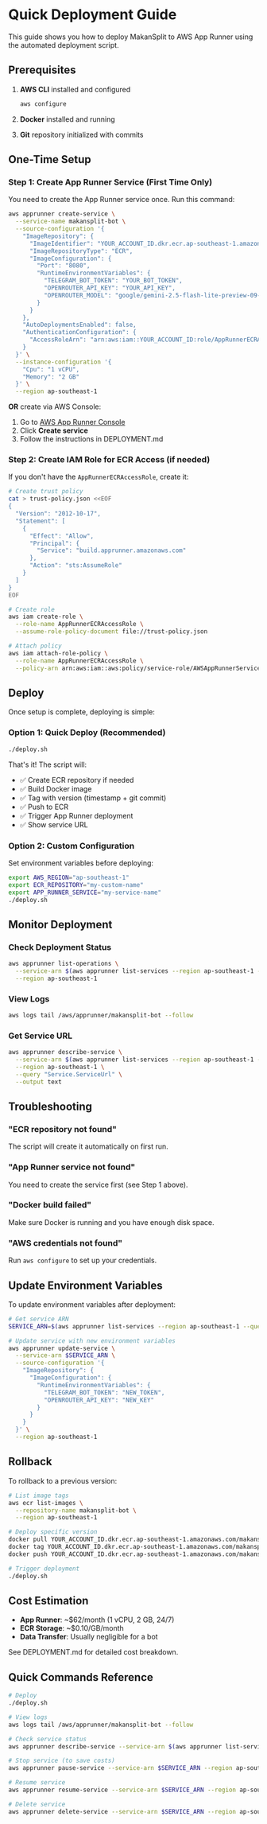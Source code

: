# Quick Deployment Guide

This guide shows you how to deploy MakanSplit to AWS App Runner using the automated deployment script.

## Prerequisites

1. **AWS CLI** installed and configured
   ```bash
   aws configure
   ```

2. **Docker** installed and running

3. **Git** repository initialized with commits

## One-Time Setup

### Step 1: Create App Runner Service (First Time Only)

You need to create the App Runner service once. Run this command:

```bash
aws apprunner create-service \
  --service-name makansplit-bot \
  --source-configuration '{
    "ImageRepository": {
      "ImageIdentifier": "YOUR_ACCOUNT_ID.dkr.ecr.ap-southeast-1.amazonaws.com/makansplit-bot:latest",
      "ImageRepositoryType": "ECR",
      "ImageConfiguration": {
        "Port": "8080",
        "RuntimeEnvironmentVariables": {
          "TELEGRAM_BOT_TOKEN": "YOUR_BOT_TOKEN",
          "OPENROUTER_API_KEY": "YOUR_API_KEY",
          "OPENROUTER_MODEL": "google/gemini-2.5-flash-lite-preview-09-2025"
        }
      }
    },
    "AutoDeploymentsEnabled": false,
    "AuthenticationConfiguration": {
      "AccessRoleArn": "arn:aws:iam::YOUR_ACCOUNT_ID:role/AppRunnerECRAccessRole"
    }
  }' \
  --instance-configuration '{
    "Cpu": "1 vCPU",
    "Memory": "2 GB"
  }' \
  --region ap-southeast-1
```

**OR** create via AWS Console:
1. Go to [AWS App Runner Console](https://console.aws.amazon.com/apprunner)
2. Click **Create service**
3. Follow the instructions in DEPLOYMENT.md

### Step 2: Create IAM Role for ECR Access (if needed)

If you don't have the `AppRunnerECRAccessRole`, create it:

```bash
# Create trust policy
cat > trust-policy.json <<EOF
{
  "Version": "2012-10-17",
  "Statement": [
    {
      "Effect": "Allow",
      "Principal": {
        "Service": "build.apprunner.amazonaws.com"
      },
      "Action": "sts:AssumeRole"
    }
  ]
}
EOF

# Create role
aws iam create-role \
  --role-name AppRunnerECRAccessRole \
  --assume-role-policy-document file://trust-policy.json

# Attach policy
aws iam attach-role-policy \
  --role-name AppRunnerECRAccessRole \
  --policy-arn arn:aws:iam::aws:policy/service-role/AWSAppRunnerServicePolicyForECRAccess
```

## Deploy

Once setup is complete, deploying is simple:

### Option 1: Quick Deploy (Recommended)

```bash
./deploy.sh
```

That's it! The script will:
- ✅ Create ECR repository if needed
- ✅ Build Docker image
- ✅ Tag with version (timestamp + git commit)
- ✅ Push to ECR
- ✅ Trigger App Runner deployment
- ✅ Show service URL

### Option 2: Custom Configuration

Set environment variables before deploying:

```bash
export AWS_REGION="ap-southeast-1"
export ECR_REPOSITORY="my-custom-name"
export APP_RUNNER_SERVICE="my-service-name"
./deploy.sh
```

## Monitor Deployment

### Check Deployment Status

```bash
aws apprunner list-operations \
  --service-arn $(aws apprunner list-services --region ap-southeast-1 --query "ServiceSummaryList[?ServiceName=='makansplit-bot'].ServiceArn" --output text) \
  --region ap-southeast-1
```

### View Logs

```bash
aws logs tail /aws/apprunner/makansplit-bot --follow
```

### Get Service URL

```bash
aws apprunner describe-service \
  --service-arn $(aws apprunner list-services --region ap-southeast-1 --query "ServiceSummaryList[?ServiceName=='makansplit-bot'].ServiceArn" --output text) \
  --region ap-southeast-1 \
  --query "Service.ServiceUrl" \
  --output text
```

## Troubleshooting

### "ECR repository not found"
The script will create it automatically on first run.

### "App Runner service not found"
You need to create the service first (see Step 1 above).

### "Docker build failed"
Make sure Docker is running and you have enough disk space.

### "AWS credentials not found"
Run `aws configure` to set up your credentials.

## Update Environment Variables

To update environment variables after deployment:

```bash
# Get service ARN
SERVICE_ARN=$(aws apprunner list-services --region ap-southeast-1 --query "ServiceSummaryList[?ServiceName=='makansplit-bot'].ServiceArn" --output text)

# Update service with new environment variables
aws apprunner update-service \
  --service-arn $SERVICE_ARN \
  --source-configuration '{
    "ImageRepository": {
      "ImageConfiguration": {
        "RuntimeEnvironmentVariables": {
          "TELEGRAM_BOT_TOKEN": "NEW_TOKEN",
          "OPENROUTER_API_KEY": "NEW_KEY"
        }
      }
    }
  }' \
  --region ap-southeast-1
```

## Rollback

To rollback to a previous version:

```bash
# List image tags
aws ecr list-images \
  --repository-name makansplit-bot \
  --region ap-southeast-1

# Deploy specific version
docker pull YOUR_ACCOUNT_ID.dkr.ecr.ap-southeast-1.amazonaws.com/makansplit-bot:VERSION_TAG
docker tag YOUR_ACCOUNT_ID.dkr.ecr.ap-southeast-1.amazonaws.com/makansplit-bot:VERSION_TAG YOUR_ACCOUNT_ID.dkr.ecr.ap-southeast-1.amazonaws.com/makansplit-bot:latest
docker push YOUR_ACCOUNT_ID.dkr.ecr.ap-southeast-1.amazonaws.com/makansplit-bot:latest

# Trigger deployment
./deploy.sh
```

## Cost Estimation

- **App Runner**: ~$62/month (1 vCPU, 2 GB, 24/7)
- **ECR Storage**: ~$0.10/GB/month
- **Data Transfer**: Usually negligible for a bot

See DEPLOYMENT.md for detailed cost breakdown.

## Quick Commands Reference

```bash
# Deploy
./deploy.sh

# View logs
aws logs tail /aws/apprunner/makansplit-bot --follow

# Check service status
aws apprunner describe-service --service-arn $(aws apprunner list-services --region ap-southeast-1 --query "ServiceSummaryList[?ServiceName=='makansplit-bot'].ServiceArn" --output text) --region ap-southeast-1

# Stop service (to save costs)
aws apprunner pause-service --service-arn $SERVICE_ARN --region ap-southeast-1

# Resume service
aws apprunner resume-service --service-arn $SERVICE_ARN --region ap-southeast-1

# Delete service
aws apprunner delete-service --service-arn $SERVICE_ARN --region ap-southeast-1
```
